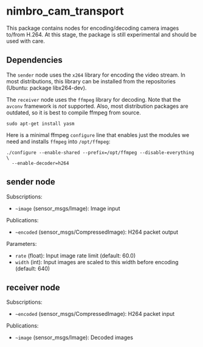 
nimbro_cam_transport
====================

This package contains nodes for encoding/decoding camera images to/from H.264.
At this stage, the package is still experimental and should be used with care.

Dependencies
------------

The `sender` node uses the `x264` library for encoding the video stream. In most
distributions, this library can be installed from the repositories
(Ubuntu: package libx264-dev).

The `receiver` node uses the `ffmpeg` library for decoding. Note that the
`avconv` framework is *not* supported. Also, most distribution packages are
outdated, so it is best to compile ffmpeg from source.

```
sudo apt-get install yasm
```

Here is a minimal ffmpeg `configure` line that enables just the modules we need
and installs `ffmpeg` into `/opt/ffmpeg`:

    ./configure --enable-shared --prefix=/opt/ffmpeg --disable-everything \
      --enable-decoder=h264

sender node
-----------

Subscriptions:
 - `~image` (sensor_msgs/Image): Image input

Publications:
 - `~encoded` (sensor_msgs/CompressedImage): H264 packet output

Parameters:
 - `rate` (float): Input image rate limit (default: 60.0)
 - `width` (int): Input images are scaled to this width before encoding
   (default: 640)

receiver node
-------------

Subscriptions:
 - `~encoded` (sensor_msgs/CompressedImage): H264 packet input

Publications:
 - `~image` (sensor_msgs/Image): Decoded images
